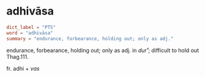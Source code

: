 # adhivāsa

``` toml
dict_label = "PTS"
word = "adhivāsa"
summary = "endurance, forbearance, holding out; only as adj."
```

endurance, forbearance, holding out; only as adj. in *dur˚*; difficult to hold out Thag.111.

fr. adhi \+ *vas*

